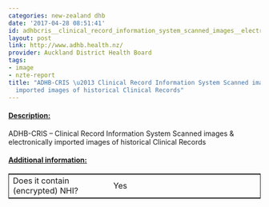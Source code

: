 ```yaml
---
categories: new-zealand dhb
date: '2017-04-28 08:51:41'
id: adhbcris__clinical_record_information_system_scanned_images__electronically_imported_images_of_historical_clinical_records
layout: post
link: http://www.adhb.health.nz/
provider: Auckland District Health Board
tags:
- image
- nzte-report
title: "ADHB-CRIS \u2013 Clinical Record Information System Scanned images & electronically
  imported images of historical Clinical Records"
---
```



 <h4> <u>Description:</u> </h4>
ADHB-CRIS – Clinical Record Information System Scanned images & electronically imported images of historical Clinical Records
 <h4> <u>Additional information:</u> </h4>
 <table style="border: 1px solid">
 <tr> <td width="40%"> Does it contain (encrypted) NHI? </td> <td>Yes</td> </tr>
 </table>